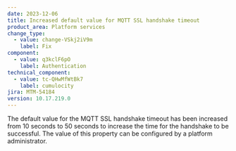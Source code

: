 ```yaml
---
date: 2023-12-06
title: Increased default value for MQTT SSL handshake timeout
product_area: Platform services
change_type:
  - value: change-VSkj2iV9m
    label: Fix
component:
  - value: q3kclF6pO
    label: Authentication
technical_component:
  - value: tc-QHwMfWtBk7
    label: cumulocity
jira: MTM-54184
version: 10.17.219.0
---
```

The default value for the MQTT SSL handshake timeout has been increased from 10 seconds to 50 seconds to increase the time for the handshake to be successful. The value of this property can be configured by a platform administrator.